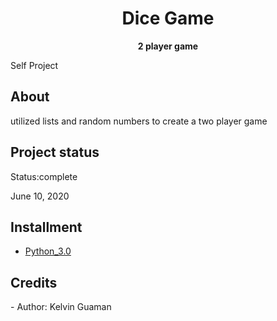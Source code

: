 
<h1 align="center">Dice Game</h1>
  <p align="center"><strong> 2 player game</strong>
  <p> Self Project</p>
      

  <h2>About</h2>
  utilized lists and random numbers to create a two player game

<h2>Project status</h2>
 Status:complete 
 <p>June 10, 2020</p>
 
<h2>Installment</h2>
<ul>
  <li><a href="https://www.python.org/downloads/" target="_blank">Python_3.0</a></li>	
</ul> 



<h2>Credits</h2>
- Author: Kelvin Guaman
